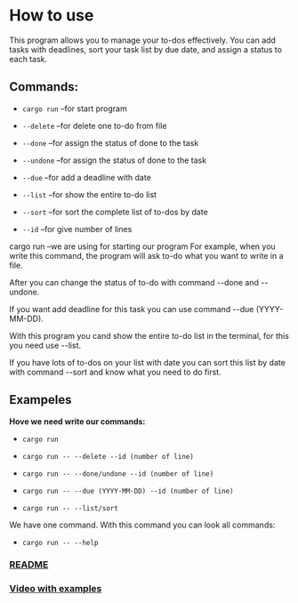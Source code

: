 # How to use

This program allows you to manage your to-dos effectively. You can add tasks with deadlines, sort your task list by due date, and assign a status to each task.


## Commands: 

* `cargo run` –for start program

* `--delete` –for delete one to-do from file 

* `--done` –for assign the status of done to the task 

* `--undone` –for assign the status of done to the task  

* `--due` –for add a deadline with date 

* `--list` –for show the entire to-do list 

* `--sort` –for sort the complete list of to-dos by date 

* `--id` –for give number of lines 


cargo run –we are using for starting our program 
For example, when you write this command, the program will ask to-do what you want to write in a file. 

After you can change the status of to-do with command --done and --undone. 

If you want add deadline for this task you can use command --due (YYYY-MM-DD). 

With this program you cand show the entire to-do list in the terminal, for this you need use --list. 

If you have lots of to-dos on your list with date you can sort this list by date with command --sort and know what you need to do first. 

## Exampeles

**Hove we need write our commands:**

* `cargo run` 

* `cargo run -- --delete --id (number of line)` 

* `cargo run -- --done/undone --id (number of line)`

* `cargo run -- --due (YYYY-MM-DD) --id (number of line)`

* `cargo run -- --list/sort`

We have one command. With this command you can look all commands: 

* `cargo run -- --help`

### [README](./README.md)

### [Video with examples](./Screencast%20from%202024-10-25%2014-16-05.mp4)

